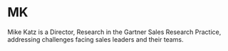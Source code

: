 # MK

Mike Katz is a Director, Research in the Gartner Sales Research Practice, addressing challenges facing sales leaders and their teams.
